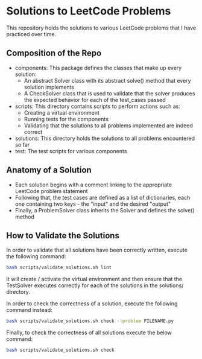 # Solutions to LeetCode Problems

This repository holds the solutions to various LeetCode problems that I have practiced over time.

## Composition of the Repo
- components: This package defines the classes that make up every solution:
	- An abstract Solver class with its abstract solve() method that every solution implements
	- A CheckSolver class that is used to validate that the solver produces the expected behavior for each of the test_cases passed
- scripts: This directory contains scripts to perform actions such as:
	- Creating a virtual environment
	- Running tests for the components 
	- Validating that the solutions to all problems implemented are indeed correct
- solutions: This directory holds the solutions to all problems encountered so far
- test: The test scripts for various components


## Anatomy of a Solution
- Each solution begins with a comment linking to the appropriate LeetCode problem statement
- Following that, the test cases are defined as a list of dictionaries, each one containing two keys - the "input" and the desired "output"
- Finally, a ProblemSolver class inherits the Solver and defines the solve() method


## How to Validate the Solutions
In order to validate that all solutions have been correctly written, execute the following command:
```bash
bash scripts/validate_solutions.sh lint
```

It will create / activate the virtual environment and then ensure that the TestSolver executes correctly for each of the solutions in the solutions/ directory.

In order to check the correctness of a solution, execute the following command instead:
```bash
bash scripts/validate_solutions.sh check --problem FILENAME.py
```

Finally, to check the correctness of all solutions execute the below command:
```bash
bash scripts/validate_solutions.sh check
```
